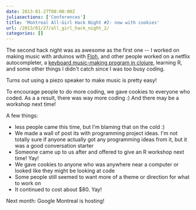 ```yaml
---
date: 2013-01-27T00:00:00Z
juliasections: ['Conferences']
title: 'Montreal All-Girl Hack Night #2: now with cookies'
url: /2013/01/27/all_girl_hack_night_2/
categories: []
---
```


The second hack night was as awesome as the
first one -- I worked on making music with arduinos with
[Floh](http://flohdot.org/), and other people worked on a netflix
autocompleter, a [keyboard music-making program in
clojure](https://github.com/linse/keymusix), learning R, and some
other things I didn't catch since I was too busy coding.

Turns out using a piezo speaker to make music is pretty easy!

To encourage people to do more coding, we gave cookies to everyone who
coded. As a a result, there was way more coding :) And there may be a
workshop next time!

<!--more-->

A few things:

* less people came this time, but I'm blaming that on the cold :)
* We made a wall of post its with programming project ideas. I'm not
  totally sure if anyone actually got any programming ideas from it,
  but it was a good conversation starter
* Someone came up to us after and offered to give an R workshop next
  time! Yay!
* We gave cookies to anyone who was anywhere near a computer or looked
  like they might be looking at code
* Some people still seemed to want more of a theme or direction for
  what to work on
* It continued to cost about $80. Yay!

Next month: Google Montreal is hosting!
